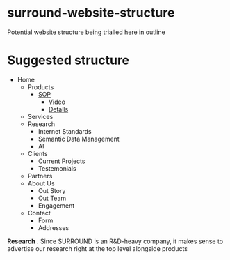 # surround-website-structure
Potential website structure being trialled here in outline


# Suggested structure
* Home
    * Products
        * [SOP](sop.md)
            * [Video](sop-video.md)
            * [Details](sop-details.md)
    * Services
    * Research
        * Internet Standards
        * Semantic Data Management
        * AI
    * Clients
        * Current Projects
        * Testemonials
    * Partners
    * About Us
        - Out Story
        - Out Team
        - Engagement
    * Contact
        - Form
        - Addresses

**Research** . 
Since SURROUND is an R&D-heavy company, it makes sense to advertise our research right at the top level alongside products
